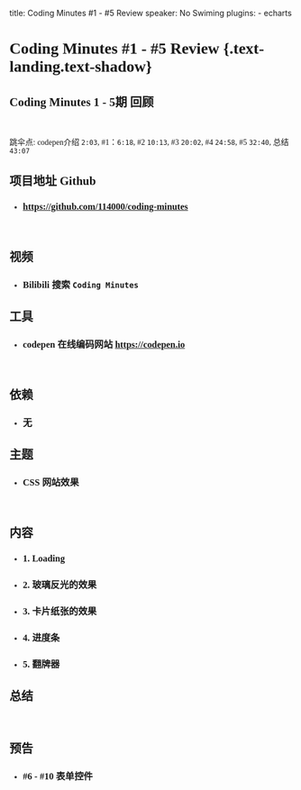 title: Coding Minutes #1 - #5 Review
speaker: No Swiming
plugins:
    - echarts

<slide class="bg-black-blue aligncenter" style="font-family: '苹方'">

# Coding Minutes #1 - #5 Review {.text-landing.text-shadow}

## Coding Minutes 1 - 5期 回顾

<br>


跳伞点\: codepen介绍 `2:03`, #1：`6:18`, #2 `10:13`, #3 `20:02`, #4 `24:58`, #5 `32:40`, 总结 `43:07`

<slide class="bg-black-blue" style="font-family: '苹方'">

## 项目地址 Github

- ### <https://github.com/114000/coding-minutes>

<br>

## 视频

- ### Bilibili 搜索 `Coding Minutes`

<slide class="bg-black-blue" style="font-family: '苹方'">



## 工具

- ### codepen 在线编码网站 <https://codepen.io>

<br>

## 依赖

- ### 无

<slide class="bg-black-blue" style="font-family: '苹方'">

## 主题

- ### CSS 网站效果

<br>

## 内容

- ### 1. Loading
- ### 2. 玻璃反光的效果
- ### 3. 卡片纸张的效果
- ### 4. 进度条
- ### 5. 翻牌器


<slide class="bg-black-blue" style="font-family: '苹方'">

## 总结

<br>

## 预告

- ### #6 - #10 表单控件